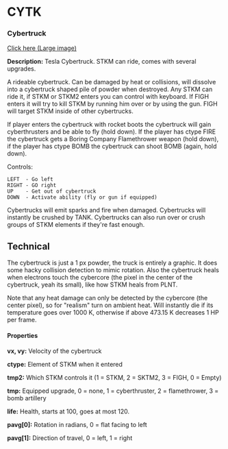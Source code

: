 # CYTK
### Cybertruck

[Click here (Large image)](https://imgur.com/b0JLPg8)


**Description:**  Tesla Cybertruck. STKM can ride, comes with several upgrades.

A rideable cybertruck. Can be damaged by heat or collisions, will dissolve into a cybertruck shaped pile of powder when destroyed. Any STKM can ride it, if STKM or STKM2 enters you can control with keyboard. If FIGH enters it will try to kill STKM by running him over or by using the gun. FIGH will target STKM inside of other cybertrucks.

If player enters the cybertruck with rocket boots the cybertruck will gain cyberthrusters and be able to fly (hold down). If the player has ctype FIRE the cybertruck gets a Boring Company Flamethrower weapon (hold down), if the player has ctype BOMB the cybertruck can shoot BOMB (again, hold down).

Controls:
```
LEFT  - Go left
RIGHT - GO right
UP    - Get out of cybertruck
DOWN  - Activate ability (fly or gun if equipped)
```

Cybertrucks will emit sparks and fire when damaged. Cybertrucks will instantly be crushed by TANK. Cybertrucks can also run over or crush groups of STKM elements if they're fast enough.



## Technical
The cybertruck is just a 1 px powder, the truck is entirely a graphic. It does some hacky collision detection to mimic rotation. Also the cybertruck heals when electrons touch the cybercore (the pixel in the center of the cybertruck, yeah its small), like how STKM heals from PLNT.

Note that any heat damage can only be detected by the cybercore (the center pixel), so for "realism" turn on ambient heat. Will instantly die if its temperature goes over 1000 K, otherwise if above 473.15 K decreases 1 HP per frame.


#### Properties
**vx, vy:** Velocity of the cybertruck

**ctype:** Element of STKM when it entered

**tmp2:** Which STKM controls it (1 = STKM, 2 = SKTM2, 3 = FIGH, 0 = Empty)

**tmp:** Equipped upgrade, 0 = none, 1 = cyberthruster, 2 = flamethrower, 3 = bomb artillery

**life:** Health, starts at 100, goes at most 120.

**pavg[0]:** Rotation in radians, 0 = flat facing to left

**pavg[1]:** Direction of travel, 0 = left, 1 = right